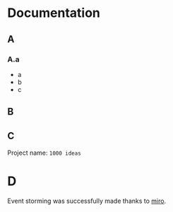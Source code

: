 # Documentation

## A

### A.a
- a
- b
- c

## B
## C
Project name:
`1000 ideas`
# D
Event storming was successfully made thanks to [miro](https://miro.com).
